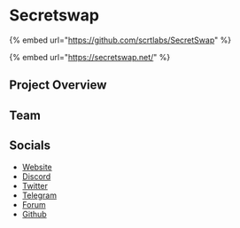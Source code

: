 # Secretswap

{% embed url="https://github.com/scrtlabs/SecretSwap" %}

{% embed url="https://secretswap.net/" %}

## Project Overview&#x20;

## Team

## Socials

* [Website ](https://secretswap.net/)
* [Discord ](https://discord.com/invite/pXTzpMMt3E)
* [Twitter](https://twitter.com/secret\_swap)
* [Telegram](https://t.me/secretswapnet)
* [Forum](https://forum.scrt.network/c/secretswap/48)
* [Github](https://github.com/scrtlabs/SecretSwap)



